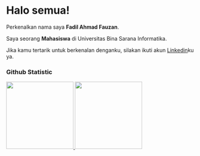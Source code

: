 # Halo semua! 
 
Perkenalkan nama saya **Fadil Ahmad Fauzan**.<br>
 
Saya seorang **Mahasiswa** di Universitas Bina Sarana Informatika.<br>
 
Jika kamu tertarik untuk berkenalan denganku, silakan ikuti akun [Linkedin](https://www.linkedin.com/in/fadil-ahmad-fauzan-412611288/)ku ya.
 
### Github Statistic
<p align="left">
<a href="https://github.com/penuliscode">
  <img height="180em" src="https://github-readme-stats-eight-theta.vercel.app/api?username=penuliscode&show_icons=true&theme=algolia&include_all_commits=true&count_private=true"/>
  <img height="180em" src="https://github-readme-stats-eight-theta.vercel.app/api/top-langs/?username=penuliscode&layout=compact&layout=compact&theme=algolia"/>
</a>
</p>
